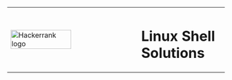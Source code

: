 
<table border="0">
  <tr>
    <td width="60%">
        <img src="https://blog.hackerrank.com/wp-content/uploads/2017/10/logo_HRwordmark2700x670_2-1.png" width="70%" height="auto" alt="Hackerrank logo" />
    </td>
    <td>
        <h1> Linux Shell Solutions </h1>
    </td>
  </tr>
</table>
